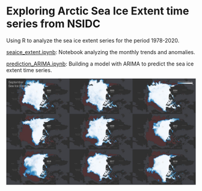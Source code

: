 # Exploring Arctic Sea Ice Extent time series from NSIDC
Using R to analyze the sea ice extent series for the period 1978-2020.

[seaice_extent.ipynb](https://github.com/rcruzgar/analyses/blob/master/nsidc_seaice/seaice_extent.ipynb): Notebook analyzing the monthly trends and anomalies.

[prediction_ARIMA.ipynb](https://github.com/rcruzgar/analyses/blob/master/nsidc_seaice/prediction_ARIMA.ipynb): Building a model with ARIMA to predict the sea ice extent time series.


<p align="center">
<img src=data/sept_seaice.jpg alt="Selected years of September Arctic Sea Ice between 2002 and 2018. Source: NSIDC.">
</p>
